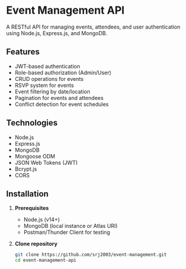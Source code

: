 # Event Management API

A RESTful API for managing events, attendees, and user authentication using Node.js, Express.js, and MongoDB.

## Features

- JWT-based authentication
- Role-based authorization (Admin/User)
- CRUD operations for events
- RSVP system for events
- Event filtering by date/location
- Pagination for events and attendees
- Conflict detection for event schedules

## Technologies

- Node.js
- Express.js
- MongoDB
- Mongoose ODM
- JSON Web Tokens (JWT)
- Bcrypt.js
- CORS

## Installation

1. **Prerequisites**
   - Node.js (v14+)
   - MongoDB (local instance or Atlas URI)
   - Postman/Thunder Client for testing

2. **Clone repository**
   ```bash
   git clone https://github.com/srj2003/event-management.git
   cd event-management-api